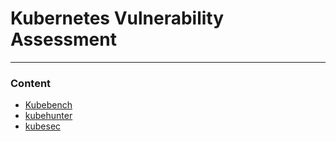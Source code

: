 # Kubernetes Vulnerability Assessment

---

### Content

* [Kubebench](Kube-Bench/README.md)
* [kubehunter](Kube-Hunter/README.md)
* [kubesec](Kube-Sec/README.md)

